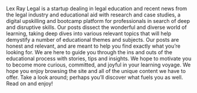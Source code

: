 Lex Ray Legal is a startup dealing in legal education and recent news from the legal industry and educational aid with research and case studies, a digital upskilling and bootcamp platform for professionals in search of deep and disruptive skills. Our posts dissect the wonderful and diverse world of learning, taking deep dives into various relevant topics that will help demystify a number of educational themes and subjects. Our posts are honest and relevant, and are meant to help you find exactly what you’re looking for. We are here to guide you through the ins and outs of the educational process with stories, tips and insights. We hope to motivate you to become more curious, committed, and joyful in your learning voyage. We hope you enjoy browsing the site and all of the unique content we have to offer. Take a look around; perhaps you’ll discover what fuels you as well. Read on and enjoy!

